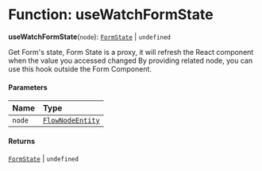 # Function: useWatchFormState

**useWatchFormState**(`node`): [`FormState`](/en/auto-docs/free-layout-editor/interfaces/FormState.md) | `undefined`

Get Form's state, Form State is a proxy, it will refresh the React component when the value you accessed changed
By providing related node, you can use this hook outside the Form Component.

#### Parameters

| Name | Type |
| :------ | :------ |
| `node` | [`FlowNodeEntity`](/en/auto-docs/free-layout-editor/classes/FlowNodeEntity-1.md) |

#### Returns

[`FormState`](/en/auto-docs/free-layout-editor/interfaces/FormState.md) | `undefined`
